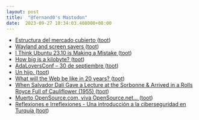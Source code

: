 ```yaml
---
layout: post
title:  "@fernand0's Mastodon"
date:  2023-09-27 10:34:03.408000+00:00
---
```

*  [Estructura del mercado cubierto ](https://www.flickr.com/photos/fernand0/53207577414) ([toot](https://mastodon.social/@fernand0/111136659433310499))
*  [Wayland and screen savers ](https://www.jwz.org/blog/2023/09/wayland-and-screen-savers) ([toot](https://mastodon.social/@fernand0/111136650384967850))
*  [I Think Ubuntu 23.10 is Making a Mistake ](https://www.omgubuntu.co.uk/2023/09/ubuntu-23-10-minimal-mistak) ([toot](https://mastodon.social/@fernand0/111136299228885171))
*  [How big is a kilobyte? ](https://evanhahn.com/how-big-is-a-kilobyte) ([toot](https://mastodon.social/@fernand0/111136105448672157))
*  [AdaLoversConf – 30 de septiembre ](https://adaloversconf.es) ([toot](https://mastodon.social/@fernand0/111135997238479547))
*  [Un hijo. ](https://avecesunafoto.wordpress.com/2023/09/25/un-hijo-7) ([toot](https://mastodon.social/@fernand0/111132599848509732))
*  [What will the Web be like in 20 years? ](https://shkspr.mobi/blog/2023/09/what-will-the-web-be-like-in-20-years) ([toot](https://mastodon.social/@fernand0/111132597756298555))
*  [When Salvador Dalí Gave a Lecture at the Sorbonne & Arrived in a Rolls Royce Full of Cauliflower (1955) ](https://www.openculture.com/2023/09/when-salvador-dali-gave-a-lecture-at-the-sorbonne-arrived-in-a-rolls-royce-full-of-cauliflower-1955.htm) ([toot](https://mastodon.social/@fernand0/111132306153917072))
*  [Muerto OpenSource.com, viva OpenSource.net… ](https://elpinguinotolkiano.wordpress.com/2023/09/17/muerto-opensource-com-viva-opensource-net) ([toot](https://mastodon.social/@fernand0/111132231434924762))
*  [
         Reflexiones e Irreflexiones - Una introducción a la ciberseguridad en Turquía
       ](http://fernand0.blogalia.com//historias/7876) ([toot](https://mastodon.social/@fernand0/111132163556170849))
